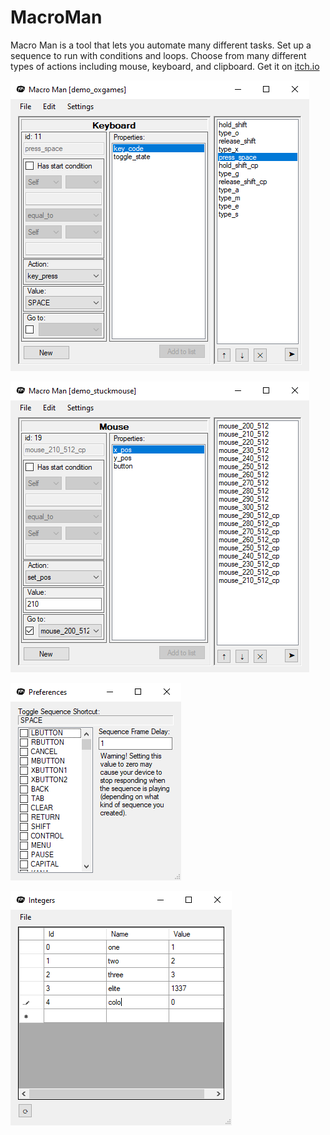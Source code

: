 # MacroMan
Macro Man is a tool that lets you automate many different tasks. Set up a sequence to run with conditions and loops. Choose from many different types of actions including mouse, keyboard, and clipboard. Get it on [itch.io](https://oxgamesco.itch.io/macro-man)

![Screen1](https://raw.githubusercontent.com/oxters168/MacroMan/main/Screenshots/Screen1.png)

![Screen2](https://raw.githubusercontent.com/oxters168/MacroMan/main/Screenshots/Screen2.png)

![Screen3](https://raw.githubusercontent.com/oxters168/MacroMan/main/Screenshots/Screen3.png)

![Screen4](https://raw.githubusercontent.com/oxters168/MacroMan/main/Screenshots/Screen4.png)
